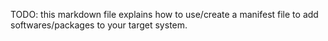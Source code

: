 TODO: this markdown file explains how to use/create a manifest file to add softwares/packages to your target system.
